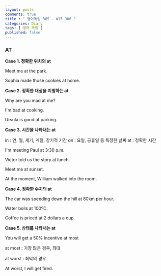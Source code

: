 ```yaml
---
layout: posts
comments: true
title : " 영어독립 365 - W15 D06 "
categories: Diary
tags: [ 영어 독립 ]
published: false
---
```


### AT

**Case 1. 정확한 위치의 at**

Meet me at the park.

Sophia made those cookies at home.

**Case 2. 정확한 대상을 지칭하는 at**

Why are you mad at me?

I'm bad at cooking.

Ursula is good at parking.

**Case 3. 시간을 나타내는 at**

in : 연, 월, 세기, 계절, 장기적 기간
on : 요일, 공휴일 등 특정한 날짜
at : 정확한 시간

I'm meeting Paul at 3:30 p.m.

Victor told us the story at lunch.

Meet me at sunset.

At the moment, William walked into the room.

**Case 4. 정확한 수치의 at**

The car was speeding down the hill at 80km per hour.

Water boils at 100ºC.

Coffee is priced at 2 dollars a cup.

**Case 5. 상태를 나타내는 at**

You will get a 50% incentive at most

at most
 : 가장 많은 경우, 최대

at worst
 : 최악의 경우

At worst, I will get fired.

